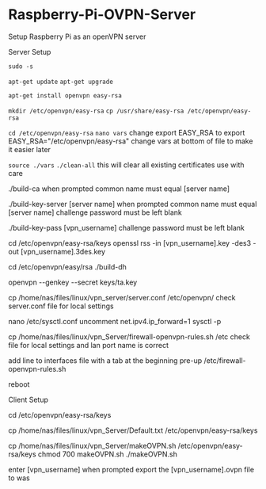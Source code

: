 # Raspberry-Pi-OVPN-Server
Setup Raspberry Pi as an openVPN server

Server Setup

`sudo -s`

`apt-get update`
`apt-get upgrade`

`apt-get install openvpn easy-rsa`

`mkdir /etc/openvpn/easy-rsa`
`cp /usr/share/easy-rsa /etc/openvpn/easy-rsa`

`cd /etc/openvpn/easy-rsa`
`nano vars`
change export EASY_RSA to
export EASY_RSA="/etc/openvpn/easy-rsa"
change vars at bottom of file to make it easier later

`source ./vars`
`./clean-all`
this will clear all existing certificates use with care

./build-ca
when prompted common name must equal [server name]

./build-key-server [server name]
when prompted common name must equal [server name]
challenge password must be left blank

./build-key-pass [vpn_username]
challenge password must be left blank

cd /etc/openvpn/easy-rsa/keys
openssl rss -in [vpn_username].key -des3 -out [vpn_username].3des.key

cd /etc/openvpn/easy/rsa
./build-dh

openvpn --genkey --secret keys/ta.key

cp /home/nas/files/linux/vpn_server/server.conf /etc/openvpn/
check server.conf file for local settings

nano /etc/sysctl.conf
uncomment net.ipv4.ip_forward=1
sysctl -p

cp /home/nas/files/linux/vpn_Server/firewall-openvpn-rules.sh /etc
check file for local settings and lan port name is correct

add line to interfaces file with a tab at the beginning
pre-up /etc/firewall-openvpn-rules.sh

reboot

Client Setup


cd /etc/openvpn/easy-rsa/keys

cp /home/nas/files/linux/vpn_Server/Default.txt /etc/openvpn/easy-rsa/keys

cp /home/nas/files/linux/vpn_Server/makeOVPN.sh /etc/openvpn/easy-rsa/keys
chmod 700 makeOVPN.sh
./makeOVPN.sh

enter [vpn_username] when prompted
export the [vpn_username].ovpn file to was

